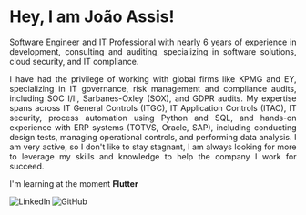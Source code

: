 
<p><h1><a></a> Hey, I am João Assis!</h1></p>

<p align="justify">Software Engineer and IT Professional with nearly 6 years of experience in development, consulting and auditing, specializing in software solutions, cloud security, and IT compliance.</p>
<p align="justify">I have had the privilege of working with global firms like KPMG and EY, specializing in IT governance, risk management and compliance audits, including SOC I/II, Sarbanes-Oxley (SOX), and GDPR audits. My expertise spans across IT General Controls (ITGC), IT Application Controls (ITAC), IT security, process automation using Python and SQL, and hands-on experience with ERP systems (TOTVS, Oracle, SAP), including conducting design tests, managing operational controls, and performing data analysis. 
I am very active, so I don't like to stay stagnant, I am always looking for more to leverage my skills and knowledge to help the company I work for succeed.</p>

<p>I'm learning at the moment <strong>Flutter</strong>
</p>

<p align="justify">
<a target="_blank" href="https://www.linkedin.com/in/joao-francisco-jf/">
  <img align="left" alt="LinkedIn" src="https://img.shields.io/badge/LinkedIn-0077B5?style=for-the-badge&logo=linkedin&logoColor=white" />
</a>
<a target="_blank" href="https://www.github.com/joaofraancisco">
  <img align="left" alt="GitHub" src="https://img.shields.io/badge/GitHub-100000?style=for-the-badge&logo=github&logoColor=white" />
</a>

<br>
